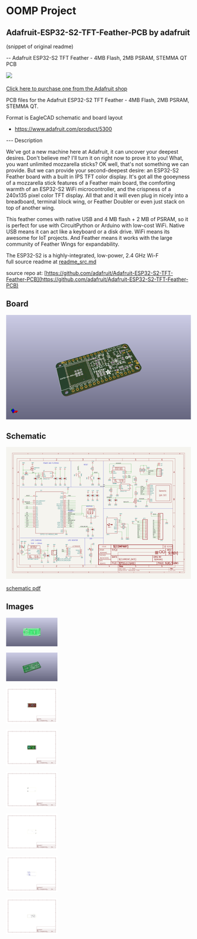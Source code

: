 # OOMP Project  
## Adafruit-ESP32-S2-TFT-Feather-PCB  by adafruit  
  
(snippet of original readme)  
  
-- Adafruit ESP32-S2 TFT Feather - 4MB Flash, 2MB PSRAM, STEMMA QT PCB  
  
<a href="http://www.adafruit.com/products/5300"><img src="assets/5300.jpg?raw=true" width="500px"><br/>  
Click here to purchase one from the Adafruit shop</a>  
  
PCB files for the Adafruit ESP32-S2 TFT Feather - 4MB Flash, 2MB PSRAM, STEMMA QT.   
  
Format is EagleCAD schematic and board layout  
* https://www.adafruit.com/product/5300  
  
--- Description  
  
We've got a new machine here at Adafruit, it can uncover your deepest desires. Don't believe me? I'll turn it on right now to prove it to you! What, you want unlimited mozzarella sticks? OK well, that's not something we can provide. But we can provide your second-deepest desire: an ESP32-S2 Feather board with a built in IPS TFT color display. It's got all the gooeyness of a mozzarella stick features of a Feather main board, the comforting warmth of an ESP32-S2 WiFi microcontroller, and the crispness of a 240x135 pixel color TFT display. All that and it will even plug in nicely into a breadboard, terminal block wing, or Feather Doubler or even just stack on top of another wing.  
  
This feather comes with native USB and 4 MB flash + 2 MB of PSRAM, so it is perfect for use with CircuitPython or Arduino with low-cost WiFi. Native USB means it can act like a keyboard or a disk drive. WiFi means its awesome for IoT projects. And Feather means it works with the large community of Feather Wings for expandability.  
  
The ESP32-S2 is a highly-integrated, low-power, 2.4 GHz Wi-F  
  full source readme at [readme_src.md](readme_src.md)  
  
source repo at: [https://github.com/adafruit/Adafruit-ESP32-S2-TFT-Feather-PCB](https://github.com/adafruit/Adafruit-ESP32-S2-TFT-Feather-PCB)  
## Board  
  
[![working_3d.png](working_3d_600.png)](working_3d.png)  
## Schematic  
  
[![working_schematic.png](working_schematic_600.png)](working_schematic.png)  
  
[schematic pdf](working_schematic.pdf)  
## Images  
  
[![working_3D_bottom.png](working_3D_bottom_140.png)](working_3D_bottom.png)  
  
[![working_3D_top.png](working_3D_top_140.png)](working_3D_top.png)  
  
[![working_assembly_page_01.png](working_assembly_page_01_140.png)](working_assembly_page_01.png)  
  
[![working_assembly_page_02.png](working_assembly_page_02_140.png)](working_assembly_page_02.png)  
  
[![working_assembly_page_03.png](working_assembly_page_03_140.png)](working_assembly_page_03.png)  
  
[![working_assembly_page_04.png](working_assembly_page_04_140.png)](working_assembly_page_04.png)  
  
[![working_assembly_page_05.png](working_assembly_page_05_140.png)](working_assembly_page_05.png)  
  
[![working_assembly_page_06.png](working_assembly_page_06_140.png)](working_assembly_page_06.png)  
